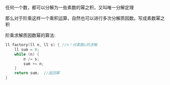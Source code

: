 任何一个数，都可以分解为一些素数的幂之积，又叫唯一分解定理

那么对于阶乘这样一个乘积运算，自然也可以进行多次分解质因数。写成素数幂之积

阶乘求解质因数幂的算法:
```cpp
ll factory(ll n, ll s) { //n！对素数s的求解
    ll sum = 0;
    while (n) {
        n /= s;
        sum += n;
    }
    return sum;  //返回幂
}
```